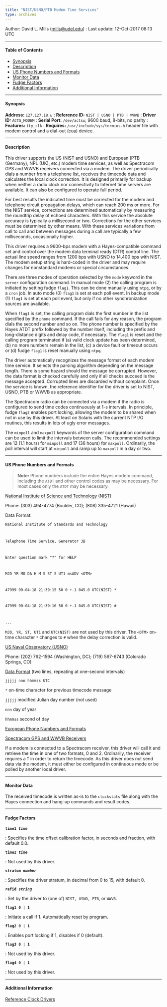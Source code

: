 ```yaml
---
title: "NIST/USNO/PTB Modem Time Services"
type: archives
---
```


Author: David L. Mills (mills@udel.edu)
: Last update: 12-Oct-2017 08:13 UTC

* * *

#### Table of Contents

*   [Synopsis](/archives/drivers/driver18/#synopsis)
*   [Description](/archives/drivers/driver18/#description)
*   [US Phone Numbers and Formats](/archives/drivers/driver18/#us-phone-numbers-and-formats)
*   [Monitor Data](/archives/drivers/driver18/#monitor-data)
*   [Fudge Factors](/archives/drivers/driver18/#fudge-factors)
*   [Additional Information](/archives/drivers/driver18/#additional-information)

* * *

#### Synopsis

**Address:** <code>127.127.18._u_</code>
: **Reference ID:** `NIST | USNO | PTB | WWVB`
: **Driver ID:** `ACTS_MODEM`
: **Serial Port:** <code>/dev/acts*u*</code>; 9600 baud, 8-bits, no parity
: **Features:** `tty_clk`
: **Requires:** `/usr/include/sys/termios.h` header file with modem control and a dial-out (cua) device.

* * *

#### Description

This driver supports the US (NIST and USNO) and European (PTB (Germany), NPL (UK), etc.) modem time services, as well as Spectracom GPS and WWVB receivers connected via a modem. The driver periodically dials a number from a telephone list, receives the timecode data and calculates the local clock correction. It is designed primarily for backup when neither a radio clock nor connectivity to Internet time servers are available. It can also be configured to operate full period.

For best results the indicated time must be corrected for the modem and telephone circuit propagation delays, which can reach 200 ms or more. For the NIST service, corrections are determined automatically by measuring the roundtrip delay of echoed characters. With this service the absolute accuracy is typically a millisecond or two. Corrections for the other services must be determined by other means. With these services variations from call to call and between messages during a call are typically a few milliseconds, occasionally higher.

This driver requires a 9600-bps modem with a Hayes-compatible command set and control over the modem data terminal ready (DTR) control line. The actual line speed ranges from 1200 bps with USNO to 14,400 bps with NIST. The modem setup string is hard-coded in the driver and may require changes for nonstandard modems or special circumstances.

There are three modes of operation selected by the `mode` keyword in the `server` configuration command. In manual mode (2) the calling program is initiated by setting fudge `flag1`. This can be done manually using `ntpq`, or by a `cron` job. In auto mode (0) `flag1` is set at each poll event. In backup mode (1) `flag1` is set at each poll event, but only if no other synchronization sources are available.

When `flag1` is set, the calling program dials the first number in the list specified by the `phone` command. If the call fails for any reason, the program dials the second number and so on. The phone number is specified by the Hayes ATDT prefix followed by the number itself, including the prefix and long-distance digits and delay code, if necessary. The `flag1` is reset and the calling program terminated if (a) valid clock update has been determined, (b) no more numbers remain in the list, (c) a device fault or timeout occurs or (d) fudge `flag1` is reset manually using `ntpq`.

The driver automatically recognizes the message format of each modem time service. It selects the parsing algorithm depending on the message length. There is some hazard should the message be corrupted. However, the data format is checked carefully and only if all checks succeed is the message accepted. Corrupted lines are discarded without complaint. Once the service is known, the reference identifier for the driver is set to NIST, USNO, PTB or WWVB as appropriate.

The Spectracom radio can be connected via a modem if the radio is configured to send time codes continuously at 1-s intervals. In principle, fudge `flag2` enables port locking, allowing the modem to be shared when not in use by this driver. At least on Solaris with the current NTP I/O routines, this results in lots of ugly error messages.

The `minpoll` and `maxpoll` keywords of the server configuration command can be used to limit the intervals between calls. The recommended settings are 12 (1.1 hours) for `minpoll` and 17 (36 hours) for `maxpoll`. Ordinarily, the poll interval will start at `minpoll` and ramp up to `maxpoll` in a day or two.

* * *

#### US Phone Numbers and Formats

> **Note:** Phone numbers include the entire Hayes modem command, including the `ATDT` and other control codes as may be necessary. For most cases only the `ATDT` may be necessary.

[National Institute of Science and Technology (NIST)](https://www.nist.gov/time-distribution/automated-computer-time-service-acts)

Phone: (303) 494-4774 (Boulder, CO); (808) 335-4721 (Hawaii)

Data Format:

<code>National Institute of Standards and Technology

Telephone Time Service, Generator 3B

Enter question mark "?" for HELP

MJD YR MO DA H M S ST S UT1 msADV \<OTM>

47999 90-04-18 21:39:15 50 0 +.1 045.0 UTC(NIST) *

47999 90-04-18 21:39:16 50 0 +.1 045.0 UTC(NIST) #

...</code>

`MJD, YR, ST, UT1` and `UTC(NIST)` are not used by this driver. The <code>\<OTM></code> on-time character `*` changes to `#` when the delay correction is valid.

[US Naval Observatory (USNO)](https://www.usno.navy.mil/)

Phone: (202) 762-1594 (Washington, DC); (719) 567-6743 (Colorado Springs, CO)

[Data Format](https://www.usno.navy.mil/USNO/time/telephone-time) (two lines, repeating at one-second intervals)

`jjjjj nnn hhmmss UTC`

`*` on-time character for previous timecode message

`jjjjj` modified Julian day number (not used)

`nnn` day of year

`hhmmss` second of day

[European Phone Numbers and Formats](/archives/drivers/tf582_4)

[Spectracom GPS and WWVB Receivers](http://www.spectracomcorp.com)

If a modem is connected to a Spectracom receiver, this driver will call it and retrieve the time in one of two formats, 0 and 2. Ordinarily, the receiver requires a `T` in order to return the timecode. As this driver does not send data via the modem, it must either be configured in continuous mode or be polled by another local driver.

* * *

#### Monitor Data

The received timecode is written as-is to the `clockstats` file along with the Hayes connection and hang-up commands and result codes.

* * *

#### Fudge Factors

<code>**time1 _time_**</code>

: Specifies the time offset calibration factor, in seconds and fraction, with default 0.0.

<code>**time2 _time_**</code>

: Not used by this driver.

<code>**stratum _number_**</code>

: Specifies the driver stratum, in decimal from 0 to 15, with default 0.

<code>**refid _string_**</code>

: Set by the driver to (one of) `NIST, USNO, PTB`, or `WWVB`.

<code>**flag1 0 | 1**</code>

: Initiate a call if 1. Automatically reset by program.

<code>**flag2 0 | 1**</code>

: Enables port locking if 1, disables if 0 (default).

<code>**flag3 0 | 1**</code>

: Not used by this driver.

<code>**flag4 0 | 1**</code>

: Not used by this driver.

* * *

#### Additional Information

[Reference Clock Drivers](/archives/4.2.8-series/refclock)